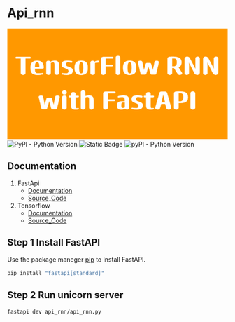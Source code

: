 # Api_rnn
![alt text](TensorFlow_RNNwith_FastAPI.png)
![PyPI - Python Version](https://img.shields.io/pypi/pyversions/fastapi.svg?color=%2334D058)
![Static Badge](https://img.shields.io/badge/tensorflow-2.17-orange)
![pyPI - Python Version](https://img.shields.io/pypi/v/fastapi?color=%2334D058&label=pypi%20package)

## Documentation
1. FastApi
    - [Documentation](https://fastapi.tiangolo.com)
    - [Source_Code](https://github.com/fastapi/fastapi)
2. Tensorflow
    - [Documentation](https://www.tensorflow.org/)
    - [Source_Code](https://github.com/tensorflow)
## Step 1 Install FastAPI
Use the package maneger [pip](https://pip.pypa.io/en/stable/installation/) to install FastAPI.
```bash
pip install "fastapi[standard]"
```
## Step 2 Run unicorn server
```bash
fastapi dev api_rnn/api_rnn.py
```